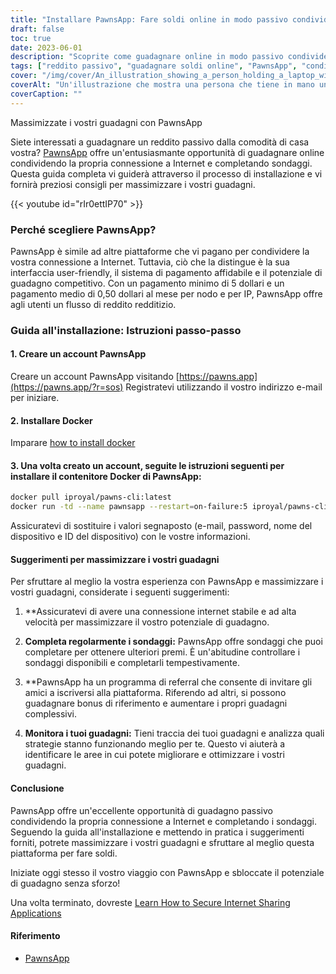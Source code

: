 ```yaml
---
title: "Installare PawnsApp: Fare soldi online in modo passivo condividendo Internet"
draft: false
toc: true
date: 2023-06-01
description: "Scoprite come guadagnare online in modo passivo condividendo la vostra connessione a Internet e completando i sondaggi con PawnsApp."
tags: ["reddito passivo", "guadagnare soldi online", "PawnsApp", "condivisione di internet", "completamento del sondaggio", "pagamento minimo", "pagamento medio", "guadagnare online", "attività secondaria", "lavorare da casa", "guadagnare premi", "monetizzare internet", "condivisione digitale", "generazione di reddito", "indipendenza finanziaria", "guadagnare un reddito extra", "sondaggi online", "reddito basato sulla tecnologia", "strategia di monetizzazione", "economia digitale", "rete peer-to-peer", "flusso di reddito", "Internet a casa", "opportunità di guadagno", "utilizzo di internet", "premi del sondaggio", "fare soldi online", "soldi facili", "premi digitali", "monetizzazione di internet", "guadagni passivi"]
cover: "/img/cover/An_illustration_showing_a_person_holding_a_laptop_with_a_money.png"
coverAlt: "Un'illustrazione che mostra una persona che tiene in mano un computer portatile con un simbolo di denaro sullo schermo, che rappresenta il guadagno passivo attraverso la condivisione di Internet e il completamento di sondaggi con PawnsApp."
coverCaption: ""
---
```

 Massimizzate i vostri guadagni con PawnsApp

Siete interessati a guadagnare un reddito passivo dalla comodità di casa vostra? [PawnsApp](https://pawns.app/?r=sos) offre un'entusiasmante opportunità di guadagnare online condividendo la propria connessione a Internet e completando sondaggi. Questa guida completa vi guiderà attraverso il processo di installazione e vi fornirà preziosi consigli per massimizzare i vostri guadagni.

{{< youtube id="rIr0ettIP70" >}}

### Perché scegliere PawnsApp?

PawnsApp è simile ad altre piattaforme che vi pagano per condividere la vostra connessione a Internet. Tuttavia, ciò che la distingue è la sua interfaccia user-friendly, il sistema di pagamento affidabile e il potenziale di guadagno competitivo. Con un pagamento minimo di 5 dollari e un pagamento medio di 0,50 dollari al mese per nodo e per IP, PawnsApp offre agli utenti un flusso di reddito redditizio.

### Guida all'installazione: Istruzioni passo-passo

#### 1. Creare un account PawnsApp

Creare un account PawnsApp visitando [https://pawns.app](https://pawns.app/?r=sos) Registratevi utilizzando il vostro indirizzo e-mail per iniziare.

#### 2. Installare Docker

Imparare [how to install docker](https://simeononsecurity.ch/other/creating-profitable-low-powered-crypto-miners/#installing-docker)

#### 3. Una volta creato un account, seguite le istruzioni seguenti per installare il contenitore Docker di PawnsApp:

```bash
docker pull iproyal/pawns-cli:latest
docker run -td --name pawnsapp --restart=on-failure:5 iproyal/pawns-cli:latest -email=email@example.com -password=change_me -device-name=raspberrypi -device-id=raspberrypi1 -accept-tos
```
Assicuratevi di sostituire i valori segnaposto (e-mail, password, nome del dispositivo e ID del dispositivo) con le vostre informazioni.

#### Suggerimenti per massimizzare i vostri guadagni

Per sfruttare al meglio la vostra esperienza con PawnsApp e massimizzare i vostri guadagni, considerate i seguenti suggerimenti:

1. **Assicuratevi di avere una connessione internet stabile e ad alta velocità per massimizzare il vostro potenziale di guadagno.

2. **Completa regolarmente i sondaggi:** PawnsApp offre sondaggi che puoi completare per ottenere ulteriori premi. È un'abitudine controllare i sondaggi disponibili e completarli tempestivamente.

3. **PawnsApp ha un programma di referral che consente di invitare gli amici a iscriversi alla piattaforma. Riferendo ad altri, si possono guadagnare bonus di riferimento e aumentare i propri guadagni complessivi.

4. **Monitora i tuoi guadagni:** Tieni traccia dei tuoi guadagni e analizza quali strategie stanno funzionando meglio per te. Questo vi aiuterà a identificare le aree in cui potete migliorare e ottimizzare i vostri guadagni.

#### Conclusione

PawnsApp offre un'eccellente opportunità di guadagno passivo condividendo la propria connessione a Internet e completando i sondaggi. Seguendo la guida all'installazione e mettendo in pratica i suggerimenti forniti, potrete massimizzare i vostri guadagni e sfruttare al meglio questa piattaforma per fare soldi.

Iniziate oggi stesso il vostro viaggio con PawnsApp e sbloccate il potenziale di guadagno senza sforzo!

Una volta terminato, dovreste [Learn How to Secure Internet Sharing Applications](https://simeononsecurity.ch/other/how-to-secure-internet-sharing-applications/)

#### Riferimento
- [PawnsApp](https://pawns.app/?r=sos)
